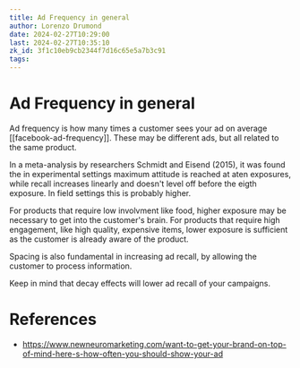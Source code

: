 ```yaml
---
title: Ad Frequency in general
author: Lorenzo Drumond
date: 2024-02-27T10:29:00
last: 2024-02-27T10:35:10
zk_id: 3f1c10eb9cb2344f7d16c65e5a7b3c91
tags: 
---
```



# Ad Frequency in general
Ad frequency is how many times a customer sees your ad on average [[facebook-ad-frequency]]. These may be different ads, but all related to the same product.

In a meta-analysis by researchers Schmidt and Eisend (2015), it was found the in experimental settings maximum attitude is reached at aten exposures, while recall increases linearly and doesn't level off before the eigth exposure. In field settings this is probably higher.

For products that require low involvment like food, higher exposure may be necessary to get into the customer's brain. For products that require high engagement, like high quality, expensive items, lower exposure is sufficient as the customer is already aware of the product.

Spacing is also fundamental in increasing ad recall, by allowing the customer to process information.

Keep in mind that decay effects will lower ad recall of your campaigns.

# References
- https://www.newneuromarketing.com/want-to-get-your-brand-on-top-of-mind-here-s-how-often-you-should-show-your-ad
